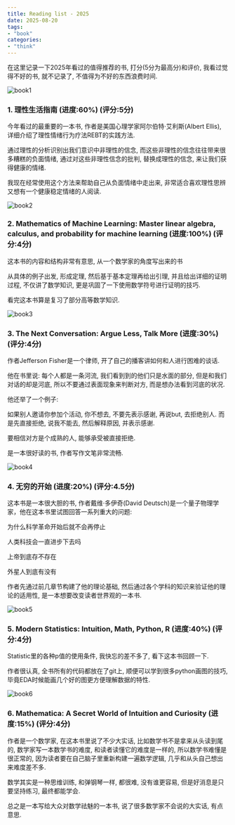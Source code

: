 ```yaml
---
title: Reading list - 2025
date: 2025-08-20
tags:
- "book"
categories:
- "think"
---
```


在这里记录一下2025年看过的值得推荐的书, 打分(5分为最高分)和评价, 我看过觉得不好的书, 就不记录了, 不值得为不好的东西浪费时间.

![book1](/images/book_2025/1.png)

### 1. 理性生活指南 (进度:60%) (评分:5分)

今年看过的最重要的一本书, 作者是美国心理学家阿尔伯特·艾利斯(Albert Ellis), 详细介绍了理性情绪行为疗法REBT的实践方法.

通过理性的分析识别出我们意识中非理性的信念, 而这些非理性的信念往往带来很多糟糕的负面情绪, 通过对这些非理性信念的批判, 替换成理性的信念, 来让我们获得健康的情绪.

我现在经常使用这个方法来帮助自己从负面情绪中走出来, 非常适合喜欢理性思辨又想有一个健康稳定情绪的人阅读.

![book2](/images/book_2025/2.png)

### 2. Mathematics of Machine Learning: Master linear algebra, calculus, and probability for machine learning (进度:100%) (评分:4分)

这本书的内容和结构非常有意思, 从一个数学家的角度写出来的书

从具体的例子出发, 形成定理, 然后基于基本定理再给出引理, 并且给出详细的证明过程, 不仅讲了数学知识, 更是巩固了一下使用数学符号进行证明的技巧.

看完这本书算是复习了部分高等数学知识.

![book3](/images/book_2025/3.png)

### 3. The Next Conversation: Argue Less, Talk More (进度:30%) (评分:4分)

作者Jefferson Fisher是一个律师, 开了自己的播客讲如何和人进行困难的谈话.

他在书里说: 每个人都是一条河流, 我们看到到的他们只是水面的部分, 但是和我们对话的却是河底, 所以不要通过表面现象来判断对方, 而是想办法看到河底的状况.

他还举了一个例子:

如果别人邀请你参加个活动, 你不想去, 不要先表示感谢, 再说but, 去拒绝别人. 而是先直接拒绝, 说我不能去, 然后解释原因, 并表示感谢.

要相信对方是个成熟的人, 能够承受被直接拒绝.

是一本很好读的书, 作者写作文笔非常流畅.

![book4](/images/book_2025/4.png)

### 4. 无穷的开始 (进度:20%) (评分:4.5分)

这本书是一本很大胆的书, 作者戴维·多伊奇(David Deutsch)是一个量子物理学家，他在这本书里试图回答一系列重大的问题:

为什么科学革命开始后就不会再停止

人类科技会一直进步下去吗

上帝到底存不存在

外星人到底有没有

作者先通过前几章节构建了他的理论基础, 然后通过各个学科的知识来验证他的理论的适用性, 是一本想要改变读者世界观的一本书.

![book5](/images/book_2025/5.png)

### 5. Modern Statistics: Intuition, Math, Python, R (进度:40%) (评分:4分)

Statistic里的各种p值的使用条件, 我快忘的差不多了, 看下这本书回顾一下.

作者很认真, 全书所有的代码都放在了git上, 顺便可以学到很多python画图的技巧, 毕竟EDA时候能画几个好的图更方便理解数据的特性.

![book6](/images/book_2025/6.png)

### 6. Mathematica: A Secret World of Intuition and Curiosity (进度:15%) (评分:4分)

作者是一个数学家, 在这本书里说了不少大实话, 比如数学书不是拿来从头读到尾的, 数学家写一本数学书的难度, 和读者读懂它的难度是一样的, 所以数学书难懂是很正常的, 因为读者要在自己脑子里重新构建一遍数学逻辑, 几乎和从头自己想出来难度差不多.

数学其实是一种思维训练, 和弹钢琴一样, 都很难, 没有谁更容易, 但是好消息是只要坚持练习, 最终都能学会.

总之是一本写给大众对数学祛魅的一本书, 说了很多数学家不会说的大实话, 有点意思.
